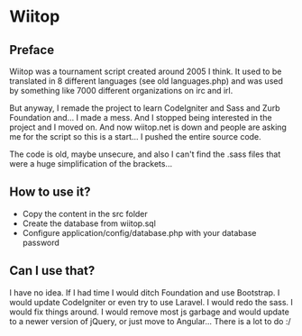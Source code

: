 Wiitop
======

## Preface

Wiitop was a tournament script created around 2005 I think. It used to be translated in 8 different languages (see old languages.php) and was used by something like 7000 different organizations on irc and irl.

But anyway, I remade the project to learn CodeIgniter and Sass and Zurb Foundation and... I made a mess. And I stopped being interested in the project and I moved on. And now wiitop.net is down and people are asking me for the script so this is a start... I pushed the entire source code.

The code is old, maybe unsecure, and also I can't find the .sass files that were a huge simplification of the brackets...

## How to use it?

* Copy the content in the src folder
* Create the database from wiitop.sql
* Configure application/config/database.php with your database password

## Can I use that?

I have no idea. If I had time I would ditch Foundation and use Bootstrap. I would update CodeIgniter or even try to use Laravel. I would redo the sass. I would fix things around. I would remove most js garbage and would update to a newer version of jQuery, or just move to Angular... There is a lot to do :/

